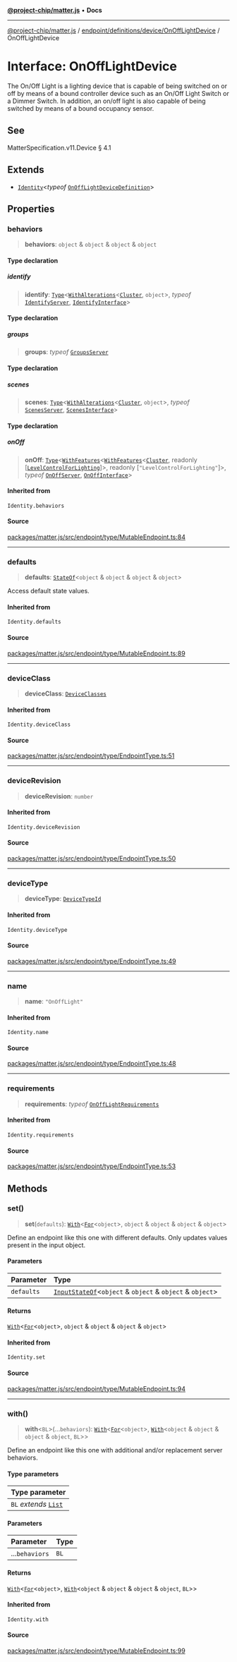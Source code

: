 [**@project-chip/matter.js**](../../../../../README.md) • **Docs**

***

[@project-chip/matter.js](../../../../../modules.md) / [endpoint/definitions/device/OnOffLightDevice](../README.md) / OnOffLightDevice

# Interface: OnOffLightDevice

The On/Off Light is a lighting device that is capable of being switched on or off by means of a bound controller
device such as an On/Off Light Switch or a Dimmer Switch. In addition, an on/off light is also capable of being
switched by means of a bound occupancy sensor.

## See

MatterSpecification.v11.Device § 4.1

## Extends

- [`Identity`](../../../../../util/export/README.md#identityt)\<*typeof* [`OnOffLightDeviceDefinition`](../README.md#onofflightdevicedefinition)\>

## Properties

### behaviors

> **behaviors**: `object` & `object` & `object` & `object`

#### Type declaration

##### identify

> **identify**: [`Type`](../../../../../behavior/cluster/export/namespaces/ClusterBehavior/interfaces/Type.md)\<[`WithAlterations`](../../../../../cluster/export/namespaces/ElementModifier/README.md#withalterationstalterationst)\<[`Cluster`](../../../../../cluster/export/namespaces/Identify/interfaces/Cluster.md), `object`\>, *typeof* [`IdentifyServer`](../../../../../behavior/definitions/identify/export/namespaces/IdentifyServer/README.md), [`IdentifyInterface`](../../../../../behavior/definitions/identify/export/README.md#identifyinterface)\>

#### Type declaration

##### groups

> **groups**: *typeof* [`GroupsServer`](../../../../../behavior/definitions/groups/export/classes/GroupsServer.md)

#### Type declaration

##### scenes

> **scenes**: [`Type`](../../../../../behavior/cluster/export/namespaces/ClusterBehavior/interfaces/Type.md)\<[`WithAlterations`](../../../../../cluster/export/namespaces/ElementModifier/README.md#withalterationstalterationst)\<[`Cluster`](../../../../../cluster/export/namespaces/Scenes/interfaces/Cluster.md), `object`\>, *typeof* [`ScenesServer`](../../../../../behavior/definitions/scenes/export/classes/ScenesServer.md), [`ScenesInterface`](../../../../../behavior/definitions/scenes/export/README.md#scenesinterface)\>

#### Type declaration

##### onOff

> **onOff**: [`Type`](../../../../../behavior/cluster/export/namespaces/ClusterBehavior/interfaces/Type.md)\<[`WithFeatures`](../../../../../cluster/export/namespaces/ClusterComposer/README.md#withfeaturesclustertfeaturest)\<[`WithFeatures`](../../../../../cluster/export/namespaces/ClusterComposer/README.md#withfeaturesclustertfeaturest)\<[`Cluster`](../../../../../cluster/export/namespaces/OnOff/interfaces/Cluster.md), readonly [[`LevelControlForLighting`](../../../../../cluster/export/namespaces/OnOff/enumerations/Feature.md#levelcontrolforlighting)]\>, readonly [`"LevelControlForLighting"`]\>, *typeof* [`OnOffServer`](../../../../../behavior/definitions/on-off/export/namespaces/OnOffServer/README.md), [`OnOffInterface`](../../../../../behavior/definitions/on-off/export/README.md#onoffinterface)\>

#### Inherited from

`Identity.behaviors`

#### Source

[packages/matter.js/src/endpoint/type/MutableEndpoint.ts:84](https://github.com/project-chip/matter.js/blob/7a8cbb56b87d4ccf34bec5a9a95ab40a1711324f/packages/matter.js/src/endpoint/type/MutableEndpoint.ts#L84)

***

### defaults

> **defaults**: [`StateOf`](../../../../../behavior/cluster/export/-internal-/namespaces/SupportedBehaviors/README.md#stateofsb)\<`object` & `object` & `object` & `object`\>

Access default state values.

#### Inherited from

`Identity.defaults`

#### Source

[packages/matter.js/src/endpoint/type/MutableEndpoint.ts:89](https://github.com/project-chip/matter.js/blob/7a8cbb56b87d4ccf34bec5a9a95ab40a1711324f/packages/matter.js/src/endpoint/type/MutableEndpoint.ts#L89)

***

### deviceClass

> **deviceClass**: [`DeviceClasses`](../../../../../device/export/enumerations/DeviceClasses.md)

#### Inherited from

`Identity.deviceClass`

#### Source

[packages/matter.js/src/endpoint/type/EndpointType.ts:51](https://github.com/project-chip/matter.js/blob/7a8cbb56b87d4ccf34bec5a9a95ab40a1711324f/packages/matter.js/src/endpoint/type/EndpointType.ts#L51)

***

### deviceRevision

> **deviceRevision**: `number`

#### Inherited from

`Identity.deviceRevision`

#### Source

[packages/matter.js/src/endpoint/type/EndpointType.ts:50](https://github.com/project-chip/matter.js/blob/7a8cbb56b87d4ccf34bec5a9a95ab40a1711324f/packages/matter.js/src/endpoint/type/EndpointType.ts#L50)

***

### deviceType

> **deviceType**: [`DeviceTypeId`](../../../../../datatype/export/README.md#devicetypeid)

#### Inherited from

`Identity.deviceType`

#### Source

[packages/matter.js/src/endpoint/type/EndpointType.ts:49](https://github.com/project-chip/matter.js/blob/7a8cbb56b87d4ccf34bec5a9a95ab40a1711324f/packages/matter.js/src/endpoint/type/EndpointType.ts#L49)

***

### name

> **name**: `"OnOffLight"`

#### Inherited from

`Identity.name`

#### Source

[packages/matter.js/src/endpoint/type/EndpointType.ts:48](https://github.com/project-chip/matter.js/blob/7a8cbb56b87d4ccf34bec5a9a95ab40a1711324f/packages/matter.js/src/endpoint/type/EndpointType.ts#L48)

***

### requirements

> **requirements**: *typeof* [`OnOffLightRequirements`](../namespaces/OnOffLightRequirements/README.md)

#### Inherited from

`Identity.requirements`

#### Source

[packages/matter.js/src/endpoint/type/EndpointType.ts:53](https://github.com/project-chip/matter.js/blob/7a8cbb56b87d4ccf34bec5a9a95ab40a1711324f/packages/matter.js/src/endpoint/type/EndpointType.ts#L53)

## Methods

### set()

> **set**(`defaults`): [`With`](../../../../../node/export/-internal-/README.md#withbsb)\<[`For`](../../../../../behavior/cluster/export/-internal-/namespaces/EndpointType/README.md#fort)\<`object`\>, `object` & `object` & `object` & `object`\>

Define an endpoint like this one with different defaults.  Only updates values present in the input object.

#### Parameters

| Parameter | Type |
| :------ | :------ |
| `defaults` | [`InputStateOf`](../../../../../behavior/cluster/export/-internal-/namespaces/SupportedBehaviors/README.md#inputstateofsb)\<`object` & `object` & `object` & `object`\> |

#### Returns

[`With`](../../../../../node/export/-internal-/README.md#withbsb)\<[`For`](../../../../../behavior/cluster/export/-internal-/namespaces/EndpointType/README.md#fort)\<`object`\>, `object` & `object` & `object` & `object`\>

#### Inherited from

`Identity.set`

#### Source

[packages/matter.js/src/endpoint/type/MutableEndpoint.ts:94](https://github.com/project-chip/matter.js/blob/7a8cbb56b87d4ccf34bec5a9a95ab40a1711324f/packages/matter.js/src/endpoint/type/MutableEndpoint.ts#L94)

***

### with()

> **with**\<`BL`\>(...`behaviors`): [`With`](../../../../../node/export/-internal-/README.md#withbsb)\<[`For`](../../../../../behavior/cluster/export/-internal-/namespaces/EndpointType/README.md#fort)\<`object`\>, [`With`](../../../../../behavior/cluster/export/-internal-/namespaces/SupportedBehaviors/README.md#withcurrenttnewt)\<`object` & `object` & `object` & `object`, `BL`\>\>

Define an endpoint like this one with additional and/or replacement server behaviors.

#### Type parameters

| Type parameter |
| :------ |
| `BL` *extends* [`List`](../../../../../behavior/cluster/export/-internal-/namespaces/SupportedBehaviors/README.md#list) |

#### Parameters

| Parameter | Type |
| :------ | :------ |
| ...`behaviors` | `BL` |

#### Returns

[`With`](../../../../../node/export/-internal-/README.md#withbsb)\<[`For`](../../../../../behavior/cluster/export/-internal-/namespaces/EndpointType/README.md#fort)\<`object`\>, [`With`](../../../../../behavior/cluster/export/-internal-/namespaces/SupportedBehaviors/README.md#withcurrenttnewt)\<`object` & `object` & `object` & `object`, `BL`\>\>

#### Inherited from

`Identity.with`

#### Source

[packages/matter.js/src/endpoint/type/MutableEndpoint.ts:99](https://github.com/project-chip/matter.js/blob/7a8cbb56b87d4ccf34bec5a9a95ab40a1711324f/packages/matter.js/src/endpoint/type/MutableEndpoint.ts#L99)
